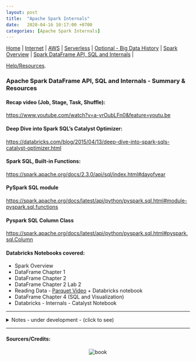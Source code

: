 ```yaml
---
layout: post
title:  "Apache Spark Internals"
date:   2020-04-16 10:17:00 +0700
categories: [Apache Spark Internals]
---
```

[Home](./README.md) | 
[Internet](./internet.md) | 
[AWS](./aws.md) | 
[Serverless](./serverless.md) | 
[Optional - Big Data History](./big_data_history.md) | 
[Spark Overview](./apachespark.md) | 
[Spark DataFrame API, SQL and Internals](spark-continued.md) |
<!--
[Spark Overview](./spark_overview.md).
[Spark DataFrame & SQL API](./sparkAPI.md).
[Spark Internals](./spark_internals.md).
-->
[Help/Resources](./resources.md).

###  Apache Spark DataFrame API, SQL and Internals - Summary & Resources

#### Recap video (Job, Stage, Task, Shuffle):

https://www.youtube.com/watch?v=a-yrOubLFn0&feature=youtu.be

#### Deep Dive into Spark SQL’s Catalyst Optimizer:

https://databricks.com/blog/2015/04/13/deep-dive-into-spark-sqls-catalyst-optimizer.html

#### Spark SQL, Built-in Functions:

https://spark.apache.org/docs/2.3.0/api/sql/index.html#dayofyear


#### PySpark SQL module

https://spark.apache.org/docs/latest/api/python/pyspark.sql.html#module-pyspark.sql.functions

#### Pyspark SQL Column Class

https://spark.apache.org/docs/latest/api/python/pyspark.sql.html#pyspark.sql.Column

#### Databricks Notebooks covered: 

- Spark Overview
- DataFrame Chapter 1
- DataFrame Chapter 2
- DataFrame Chapter 2 Lab 2
- Reading Data - [Parquet Video](https://parquet.apache.org/) + Databricks notebook
- DataFrame Chapter 4 (SQL and Visualization)
- Databricks - Internals - Catalyst Notebook


* * *

<details><summary>Notes - under development - (click to see)</summary>
  
<p>
  
- Spark is effectively a programming language of its own. Spark uses an engine called Catalyst
- Catalyst maintains its own type information through the planning and processing of work
   - This opens up execution optimizations
- Even if we use Spark's Structured APIs from Python or R, the majority of our manipulations will operate strictly on Spark types not Python types

![catalyst](/Images/Spark_Advanced/catalyst.png)

The code we write gets submitted to Spark either through console or via a submitted job
- This code passes through the Catalyst Optimizer, which decides how the code should be executed and lays out a plan for doing so before, finally, the code is run and the result is returned to the user

#### Logical Planning
The first phase takes user code and converts it into a logical plan (optimized version of the user's set of expressions)
It does this by converting user code into an unresolved logical plan. The plan is unresolved because although your code might be valid, the tables and columns that it refers to might or might not exist. Spark uses the catalog, a repository of all table and DataFrame information to resolve columns and tables in the analyzer. The analyzer might reject the unresolved logical plan if the required column name does not exist in the catalog. If the analyzer can resolve it, the result is passed through the Catalyst Optimizer, a collection of rules that attempt to optimize the logical plan by pushing down predicates or selections. Packages can extend the Catalyst to include their own rules for domain-specific optimizations.
![logical-plan](Images/Spark_Advanced/logical.png)


#### Physical Planning
After creating the optimized logical plan, Spark begins the physical planning process. The physical plan - often called Spark plan - specifies how the logical plan will execute on the cluster by generating different physical execution strategies and comparing them through a cost model. Upon selecting a physical plan Spark runs all of this code over RDDs.
![physical-plan](/Images/Spark_Advanced/physical.png)

</p>
  
</details>

* * *


#### Sourcers/Credits:
<p align="center">
<img src="https://images-na.ssl-images-amazon.com/images/I/715lvkEiM4L.jpg" alt="book" width="400">
  </p>
